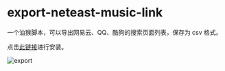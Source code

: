 # export-neteast-music-link

一个油猴脚本，可以导出网易云、QQ、酷狗的搜索页面列表，保存为 csv 格式。

点击[此链接](https://greasyfork.org/zh-CN/scripts/432403-%E5%AF%BC%E5%87%BA%E7%BD%91%E6%98%93%E4%BA%91%E9%93%BE%E6%8E%A5)进行安装。


![export](https://user-images.githubusercontent.com/28648715/133252360-50ef59f4-6ef6-4c75-852d-d56834224991.png)


